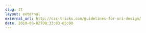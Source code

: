 ```yaml
---
slug: 3t
layout: external
external_url: http://css-tricks.com/guidelines-for-uri-design/
date: 2010-08-02T08:33:03-05:00
---
```

